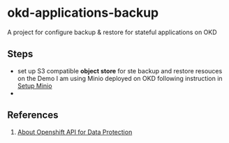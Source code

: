 # okd-applications-backup
A project for configure backup &amp; restore for stateful applications on OKD 

## Steps
- set up S3 compatible **object store** for ste backup and restore resouces on the Demo I am using Minio deployed on OKD following instruction in [Setup Minio](Minio/README.md )
-  

## References
1. [About Openshift API for Data Protection](https://docs.openshift.com/container-platform/latest/backup_and_restore/application_backup_and_restore/installing/about-installing-oadp.html)

